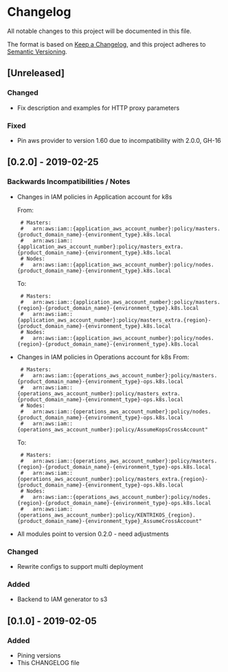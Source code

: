 # Changelog
All notable changes to this project will be documented in this file.

The format is based on [Keep a Changelog](https://keepachangelog.com/en/1.0.0/),
and this project adheres to [Semantic Versioning](https://semver.org/spec/v2.0.0.html).

## [Unreleased]
### Changed
- Fix description and examples for HTTP proxy parameters

### Fixed
- Pin aws provider to version 1.60 due to incompatibility with 2.0.0, GH-16

## [0.2.0] - 2019-02-25
### Backwards Incompatibilities / Notes
- Changes in IAM policies in Application account for k8s
    
    From:
   ```hcl
    # Masters: 
    #   arn:aws:iam::{application_aws_account_number}:policy/masters.{product_domain_name}-{environment_type}.k8s.local
    #   arn:aws:iam::{application_aws_account_number}:policy/masters_extra.{product_domain_name}-{environment_type}.k8s.local
    # Nodes: 
    #   arn:aws:iam::{application_aws_account_number}:policy/nodes.{product_domain_name}-{environment_type}.k8s.local
   ```
   To:
   ```hcl
    # Masters: 
    #   arn:aws:iam::{application_aws_account_number}:policy/masters.{region}-{product_domain_name}-{environment_type}.k8s.local
    #   arn:aws:iam::{application_aws_account_number}:policy/masters_extra.{region}-{product_domain_name}-{environment_type}.k8s.local
    # Nodes: 
    #   arn:aws:iam::{application_aws_account_number}:policy/nodes.{region}-{product_domain_name}-{environment_type}.k8s.local
   ```
- Changes in IAM policies in Operations account for k8s
  From:
   ```hcl
    # Masters: 
    #   arn:aws:iam::{operations_aws_account_number}:policy/masters.{product_domain_name}-{environment_type}-ops.k8s.local
    #   arn:aws:iam::{operations_aws_account_number}:policy/masters_extra.{product_domain_name}-{environment_type}-ops.k8s.local
    # Nodes: 
    #   arn:aws:iam::{operations_aws_account_number}:policy/nodes.{product_domain_name}-{environment_type}-ops.k8s.local
    #   arn:aws:iam::{operations_aws_account_number}:policy/AssumeKopsCrossAccount"
   ```
   To:
   ```hcl
    # Masters: 
    #   arn:aws:iam::{operations_aws_account_number}:policy/masters.{region}-{product_domain_name}-{environment_type}-ops.k8s.local
    #   arn:aws:iam::{operations_aws_account_number}:policy/masters_extra.{region}-{product_domain_name}-{environment_type}-ops.k8s.local
    # Nodes: 
    #   arn:aws:iam::{operations_aws_account_number}:policy/nodes.{region}-{product_domain_name}-{environment_type}-ops.k8s.local
    #   arn:aws:iam::{operations_aws_account_number}:policy/KENTRIKOS_{region}.{product_domain_name}-{environment_type}_AssumeCrossAccount"
  
   ```
- All modules point to version 0.2.0 - need adjustments 

### Changed
- Rewrite configs to support multi deployment

### Added
- Backend to IAM generator to s3

## [0.1.0] - 2019-02-05
### Added
- Pining versions
- This CHANGELOG file


